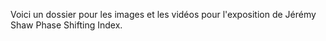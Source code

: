 Voici un dossier pour les images et les vidéos pour l'exposition de Jérémy Shaw Phase Shifting Index.
